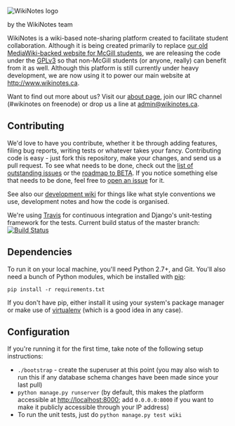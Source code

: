 ![WikiNotes logo](http://www.wikinotes.ca/static/img/wikinotes.png)

by the WikiNotes team

WikiNotes is a wiki-based note-sharing platform created to facilitate student collaboration. Although it is being created primarily to replace [our old MediaWiki-backed website for McGill students](http://69.28.212.103/), we are releasing the code under the [GPLv3](http://opensource.org/licenses/GPL-3.0) so that non-McGill students (or anyone, really) can benefit from it as well. Although this platform is still currently under heavy development, we are now using it to power our main website at http://www.wikinotes.ca.

Want to find out more about us? Visit our [about page](http://www.wikinotes.ca/about), join our IRC channel (#wikinotes on freenode) or drop us a line at admin@wikinotes.ca.

Contributing
------------

We'd love to have you contribute, whether it be through adding features, filing bug reports, writing tests or whatever takes your fancy. Contributing code is easy - just fork this repository, make your changes, and send us a pull request. To see what needs to be done, check out the [list of outstanding issues](https://github.com/dellsystem/wikinotes/issues) or the [roadmap to BETA](https://github.com/dellsystem/wikinotes/issues/48). If you notice something else that needs to be done, feel free to [open an issue](https://github.com/dellsystem/wikinotes/issues/new) for it.

See also our [development wiki](https://github.com/dellsystem/wikinotes/wiki) for things like what style conventions we use, development notes and how the code is organised.

We're using [Travis](http://travis-ci.org) for continuous integration and Django's unit-testing framework for the tests. Current build status of the master branch: [![Build Status](https://secure.travis-ci.org/dellsystem/wikinotes.png?branch=master)](http://travis-ci.org/dellsystem/wikinotes)

Dependencies
------------

To run it on your local machine, you'll need Python 2.7+, and Git. You'll also need a bunch of Python modules, which be installed with [pip](http://www.pip-installer.org/en/latest/index.html):

```console
pip install -r requirements.txt
```

If you don't have pip, either install it using your system's package manager or make use of [virtualenv](http://www.virtualenv.org/en/latest/index.html) (which is a good idea in any case).

Configuration
-------------

If you're running it for the first time, take note of the following setup instructions:

* `./bootstrap` - create the superuser at this point (you may also wish to run this if any database schema changes have been made since your last pull)
* `python manage.py runserver` (by default, this makes the platform accessible at [http://localhost:8000](http://localhost:8000); add `0.0.0.0:8000` if you want to make it publicly accessible through your IP address)
* To run the unit tests, just do `python manage.py test wiki`
